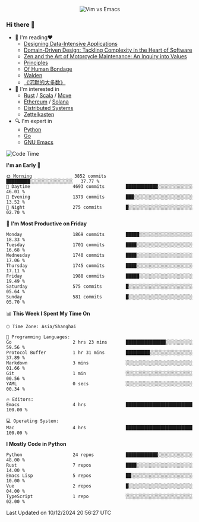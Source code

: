 <p align="center">
    <img src="https://gist.githubusercontent.com/coldnight/e696baffb094e71c96cb302118878eae/raw/40ea5053a6f66cc65f90f437e4173497da225958/banner.gif" alt="Vim vs Emacs" />
</p>

### Hi there 👋

- 📖 I'm reading❤️
    + [Designing Data-Intensive Applications](https://www.oreilly.com/library/view/designing-data-intensive-applications/9781491903063/)
    + [Domain-Driven Design: Tackling Complexity in the Heart of Software](https://www.dddcommunity.org/book/evans_2003/)
    + [Zen and the Art of Motorcycle Maintenance: An Inquiry into Values](https://en.wikipedia.org/wiki/Zen_and_the_Art_of_Motorcycle_Maintenance)
    + [Principles](https://www.principles.com/)
    + [Of Human Bondage](https://en.wikipedia.org/wiki/Of_Human_Bondage)
    + [Walden](https://en.wikipedia.org/wiki/Walden)
    + [《沉默的大多数》](https://en.wikipedia.org/wiki/Silent_majority)
- 🌱 I'm interested in
    + [Rust](https://www.rust-lang.org/) / [Scala](https://www.scala-lang.org/) / [Move](https://github.com/move-language/move/)
    + [Ethereum](https://ethereum.org/en/) / [Solana](https://solana.com/)
	+ [Distributed Systems](https://www.linuxzen.com/notes/topics/20200320174417_%E5%88%86%E5%B8%83%E5%BC%8F/)
	+ [Zettelkasten](https://www.linuxzen.com/notes/notes/20220120080920-slip_box/)
- 🔍 I'm expert in
    + [Python](https://www.python.org/)
    + [Go](https://go.dev/)
    + [GNU Emacs](https://www.gnu.org/software/emacs/)

<!--START_SECTION:waka-->
![Code Time](http://img.shields.io/badge/Code%20Time-3%2C196%20hrs-blue)

**I'm an Early 🐤** 

```text
🌞 Morning                3852 commits        █████████░░░░░░░░░░░░░░░░   37.77 % 
🌆 Daytime                4693 commits        ████████████░░░░░░░░░░░░░   46.01 % 
🌃 Evening                1379 commits        ███░░░░░░░░░░░░░░░░░░░░░░   13.52 % 
🌙 Night                  275 commits         █░░░░░░░░░░░░░░░░░░░░░░░░   02.70 % 
```
📅 **I'm Most Productive on Friday** 

```text
Monday                   1869 commits        █████░░░░░░░░░░░░░░░░░░░░   18.33 % 
Tuesday                  1701 commits        ████░░░░░░░░░░░░░░░░░░░░░   16.68 % 
Wednesday                1740 commits        ████░░░░░░░░░░░░░░░░░░░░░   17.06 % 
Thursday                 1745 commits        ████░░░░░░░░░░░░░░░░░░░░░   17.11 % 
Friday                   1988 commits        █████░░░░░░░░░░░░░░░░░░░░   19.49 % 
Saturday                 575 commits         █░░░░░░░░░░░░░░░░░░░░░░░░   05.64 % 
Sunday                   581 commits         █░░░░░░░░░░░░░░░░░░░░░░░░   05.70 % 
```


📊 **This Week I Spent My Time On** 

```text
🕑︎ Time Zone: Asia/Shanghai

💬 Programming Languages: 
Go                       2 hrs 23 mins       ███████████████░░░░░░░░░░   59.56 % 
Protocol Buffer          1 hr 31 mins        █████████░░░░░░░░░░░░░░░░   37.89 % 
Markdown                 3 mins              ░░░░░░░░░░░░░░░░░░░░░░░░░   01.66 % 
Git                      1 min               ░░░░░░░░░░░░░░░░░░░░░░░░░   00.56 % 
YAML                     0 secs              ░░░░░░░░░░░░░░░░░░░░░░░░░   00.34 % 

🔥 Editors: 
Emacs                    4 hrs               █████████████████████████   100.00 % 

💻 Operating System: 
Mac                      4 hrs               █████████████████████████   100.00 % 
```

**I Mostly Code in Python** 

```text
Python                   24 repos            ████████████░░░░░░░░░░░░░   48.00 % 
Rust                     7 repos             ████░░░░░░░░░░░░░░░░░░░░░   14.00 % 
Emacs Lisp               5 repos             ██░░░░░░░░░░░░░░░░░░░░░░░   10.00 % 
Vue                      2 repos             █░░░░░░░░░░░░░░░░░░░░░░░░   04.00 % 
TypeScript               1 repo              ░░░░░░░░░░░░░░░░░░░░░░░░░   02.00 % 
```




 Last Updated on 10/12/2024 20:56:27 UTC
<!--END_SECTION:waka-->
